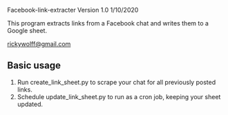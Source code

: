 Facebook-link-extracter Version 1.0 1/10/2020


This program extracts links from a Facebook chat and writes them to a Google sheet. 

rickywolff@gmail.com

## Basic usage

1. Run create_link_sheet.py to scrape your chat for all previously posted links. 
2. Schedule update_link_sheet.py to run as a cron job, keeping your sheet updated. 
